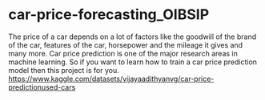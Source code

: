 # car-price-forecasting_OIBSIP
The price of a car depends on a lot of factors like the goodwill of the brand of the car,
features of the car, horsepower and the mileage it gives and many more. Car price
prediction is one of the major research areas in machine learning. So if you want to learn
how to train a car price prediction model then this project is for you.
https://www.kaggle.com/datasets/vijayaadithyanvg/car-price-predictionused-cars
